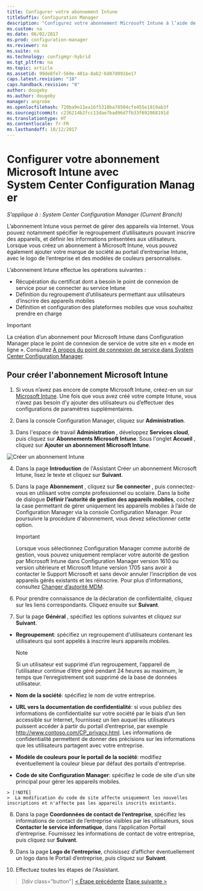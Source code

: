 ```yaml
---
title: Configurer votre abonnement Intune
titleSuffix: Configuration Manager
description: "Configurez votre abonnement Microsoft Intune à l’aide de System Center Configuration Manager."
ms.custom: na
ms.date: 06/02/2017
ms.prod: configuration-manager
ms.reviewer: na
ms.suite: na
ms.technology: configmgr-hybrid
ms.tgt_pltfrm: na
ms.topic: article
ms.assetid: 99de8fe7-560e-401a-8ab2-6d87d091be17
caps.latest.revision: "18"
caps.handback.revision: "0"
author: dougeby
ms.author: dougeby
manager: angrobe
ms.openlocfilehash: 720ba9e11ea16f5318ba78504cfe455e1019ab3f
ms.sourcegitcommit: c236214b2fcc13dae7bad96d7fb33f692868191d
ms.translationtype: HT
ms.contentlocale: fr-FR
ms.lasthandoff: 10/12/2017
---
```

# <a name="configure-your-intune-subscription-with-system-center-configuration-manager-and-microsoft-intune"></a>Configurer votre abonnement Microsoft Intune avec System Center Configuration Manager

*S’applique à : System Center Configuration Manager (Current Branch)*

L’abonnement Intune vous permet de gérer des appareils via Internet. Vous pouvez notamment spécifier le regroupement d’utilisateurs pouvant inscrire des appareils, et définir les informations présentées aux utilisateurs. Lorsque vous créez un abonnement à Microsoft Intune, vous pouvez également ajouter votre marque de société au portail d’entreprise Intune, avec le logo de l’entreprise et des modèles de couleurs personnalisés.

L’abonnement Intune effectue les opérations suivantes :

-   Récupération du certificat dont a besoin le point de connexion de service pour se connecter au service Intune
-   Définition du regroupement d’utilisateurs permettant aux utilisateurs d’inscrire des appareils mobiles
-   Définition et configuration des plateformes mobiles que vous souhaitez prendre en charge

> [!IMPORTANT]
>  La création d’un abonnement pour Microsoft Intune dans Configuration Manager place le point de connexion de service de votre site en « mode en ligne ». Consultez [À propos du point de connexion de service dans System Center Configuration Manager](../../core/servers/deploy/configure/about-the-service-connection-point.md).

## <a name="to-create-the-microsoft-intune-subscription"></a>Pour créer l'abonnement Microsoft Intune

1.  Si vous n’avez pas encore de compte Microsoft Intune, créez-en un sur [Microsoft Intune](http://go.microsoft.com/fwlink/?LinkID=258216).  Une fois que vous avez créé votre compte Intune, vous n’avez pas besoin d’y ajouter des utilisateurs ou d’effectuer des configurations de paramètres supplémentaires.

2.  Dans la console Configuration Manager, cliquez sur **Administration**.

3.  Dans l'espace de travail **Administration** , développez **Services cloud**, puis cliquez sur **Abonnements Microsoft Intune**. Sous l'onglet **Accueil** , cliquez sur **Ajouter un abonnement Microsoft Intune**.

![Créer un abonnement Intune](../media/mdm-set-intune.png)

4.  Dans la page **Introduction** de l'Assistant Créer un abonnement Microsoft Intune, lisez le texte et cliquez sur **Suivant**.

5.  Dans la page **Abonnement** , cliquez sur **Se connecter** , puis connectez-vous en utilisant votre compte professionnel ou scolaire. Dans la boîte de dialogue **Définir l’autorité de gestion des appareils mobiles**, cochez la case permettant de gérer uniquement les appareils mobiles à l’aide de Configuration Manager via la console Configuration Manager. Pour poursuivre la procédure d'abonnement, vous devez sélectionner cette option.

    > [!IMPORTANT]
    >  Lorsque vous sélectionnez Configuration Manager comme autorité de gestion, vous pouvez uniquement remplacer votre autorité de gestion par Microsoft Intune dans Configuration Manager version 1610 ou version ultérieure et Microsoft Intune version 1705 sans avoir à contacter le Support Microsoft et sans devoir annuler l’inscription de vos appareils gérés existants et les réinscrire. Pour plus d’informations, consultez [Changer d’autorité MDM](/sccm/mdm/deploy-use/change-mdm-authority).

6.  Pour prendre connaissance de la déclaration de confidentialité, cliquez sur les liens correspondants. Cliquez ensuite sur **Suivant**.

7.  Sur la page **Général** , spécifiez les options suivantes et cliquez sur **Suivant**.

  -   **Regroupement**: spécifiez un regroupement d'utilisateurs contenant les utilisateurs qui sont appelés à inscrire leurs appareils mobiles.

      > [!NOTE]
      >  Si un utilisateur est supprimé d’un regroupement, l’appareil de l’utilisateur continue d’être géré pendant 24 heures au maximum, le temps que l’enregistrement soit supprimé de la base de données utilisateur.

  -   **Nom de la société**: spécifiez le nom de votre entreprise.

  -   **URL vers la documentation de confidentialité**: si vous publiez des informations de confidentialité sur votre société par le biais d’un lien accessible sur Internet, fournissez un lien auquel les utilisateurs puissent accéder à partir du portail d’entreprise, par exemple http://www.contoso.com/CP_privacy.html. Les informations de confidentialité permettent de donner des précisions sur les informations que les utilisateurs partagent avec votre entreprise.

  -   **Modèle de couleurs pour le portail de la société**: modifiez éventuellement la couleur bleue par défaut des portails d'entreprise.

  -   **Code de site Configuration Manager**: spécifiez le code de site d'un site principal pour gérer les appareils mobiles.

    > [!NOTE]
    >  La modification du code de site affecte uniquement les nouvelles inscriptions et n'affecte pas les appareils inscrits existants.

8.  Dans la page **Coordonnées de contact de l’entreprise**, spécifiez les informations de contact de l’entreprise visibles par les utilisateurs, sous **Contacter le service informatique**, dans l’application Portail d’entreprise. Fournissez les informations de contact de votre entreprise, puis cliquez sur **Suivant**.

9. Dans la page **Logo de l’entreprise**, choisissez d’afficher éventuellement un logo dans le Portail d’entreprise, puis cliquez sur **Suivant**.

10. Effectuez toutes les étapes de l'Assistant.

> [!div class="button"]
[< Étape précédente](confirm-dns.md) [Étape suivante >](terms-and-conditions.md)
